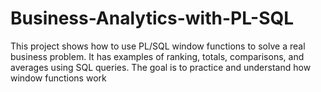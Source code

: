 # Business-Analytics-with-PL-SQL
This project shows how to use PL/SQL window functions to solve a real business problem. It has examples of ranking, totals, comparisons, and averages using SQL queries. The goal is to practice and understand how window functions work
